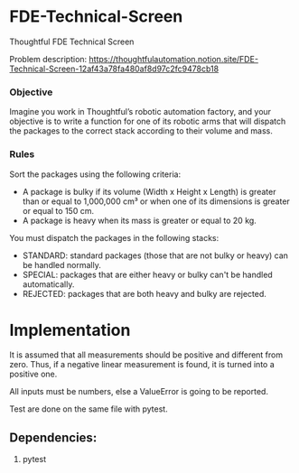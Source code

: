 # FDE-Technical-Screen
Thoughtful FDE Technical Screen

Problem description: https://thoughtfulautomation.notion.site/FDE-Technical-Screen-12af43a78fa480af8d97c2fc9478cb18

### Objective

Imagine you work in Thoughtful’s robotic automation factory, and your objective is to write a function for one of its robotic arms that will dispatch the packages to the correct stack according to their volume and mass.

### Rules

Sort the packages using the following criteria:

- A package is bulky if its volume (Width x Height x Length) is greater than or equal to 1,000,000 cm³ or when one of its dimensions is greater or equal to 150 cm.
- A package is heavy when its mass is greater or equal to 20 kg.

You must dispatch the packages in the following stacks:

- STANDARD: standard packages (those that are not bulky or heavy) can be handled normally.
- SPECIAL: packages that are either heavy or bulky can't be handled automatically.
- REJECTED: packages that are both heavy and bulky are rejected.


# Implementation

It is assumed that all measurements should be positive and different from zero. Thus, if a negative linear measurement is found, it is turned into a positive one.

All inputs must be numbers, else a ValueError is going to be reported.

Test are done on the same file with pytest.


## Dependencies:
1. pytest
